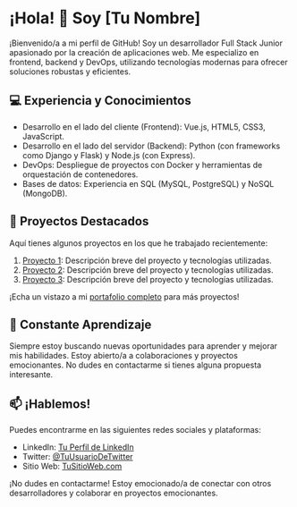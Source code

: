 # ¡Hola! 👋 Soy [Tu Nombre]

¡Bienvenido/a a mi perfil de GitHub! Soy un desarrollador Full Stack Junior apasionado por la creación de aplicaciones web. Me especializo en frontend, backend y DevOps, utilizando tecnologías modernas para ofrecer soluciones robustas y eficientes.

## 💻 Experiencia y Conocimientos

- Desarrollo en el lado del cliente (Frontend): Vue.js, HTML5, CSS3, JavaScript.
- Desarrollo en el lado del servidor (Backend): Python (con frameworks como Django y Flask) y Node.js (con Express).
- DevOps: Despliegue de proyectos con Docker y herramientas de orquestación de contenedores.
- Bases de datos: Experiencia en SQL (MySQL, PostgreSQL) y NoSQL (MongoDB).

## 🚀 Proyectos Destacados

Aquí tienes algunos proyectos en los que he trabajado recientemente:

1. [Proyecto 1](enlace-al-proyecto-1): Descripción breve del proyecto y tecnologías utilizadas.
2. [Proyecto 2](enlace-al-proyecto-2): Descripción breve del proyecto y tecnologías utilizadas.
3. [Proyecto 3](enlace-al-proyecto-3): Descripción breve del proyecto y tecnologías utilizadas.

¡Echa un vistazo a mi [portafolio completo](enlace-al-portafolio) para más proyectos!

## 🌱 Constante Aprendizaje

Siempre estoy buscando nuevas oportunidades para aprender y mejorar mis habilidades. Estoy abierto/a a colaboraciones y proyectos emocionantes. No dudes en contactarme si tienes alguna propuesta interesante.

## 📫 ¡Hablemos!

Puedes encontrarme en las siguientes redes sociales y plataformas:

- LinkedIn: [Tu Perfil de LinkedIn](enlace-a-tu-linkedin)
- Twitter: [@TuUsuarioDeTwitter](enlace-a-tu-twitter)
- Sitio Web: [TuSitioWeb.com](enlace-a-tu-sitio-web)

¡No dudes en contactarme! Estoy emocionado/a de conectar con otros desarrolladores y colaborar en proyectos emocionantes.

